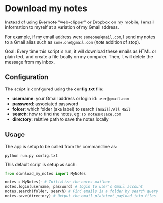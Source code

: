 # Download my notes

Instead of using Evernote "web-clipper" or Dropbox on my mobile, I email
information to myself at a variation of my Gmail address.

For example, if my email address were ```someone@gmail.com```, I send my notes
to a Gmail alias such as ```some.one@gmail.com``` (_note_ addition of stop).

Goal: Every time this script is run, it will download these emails as HTML or
plain text, and create a file locally on my computer. Then, it will delete the
message from my inbox.

## Configuration

The script is configured using the **config.txt** file:

* **username**: your Gmail address or login id: ```user@gmail.com```
* **password**: associated password
* **folder**: which folder (aka label) to search ```[Gmail]/All Mail```
* **search**: how to find the notes, eg: ```To notes@place.com```
* **directory**: relative path to save the notes locally

## Usage

The app is setup to be called from the commandline as:

    python run.py config.txt

This default script is setup as such:

```python
from download_my_notes import MyNotes

notes = MyNotes() # Initialize the notes mailbox
notes.login(username, password) # Login to user's Gmail account
notes.search(folder, search) # Find emails in a folder by search query
notes.save(directory) # Output the email plaintext payload into files
```

